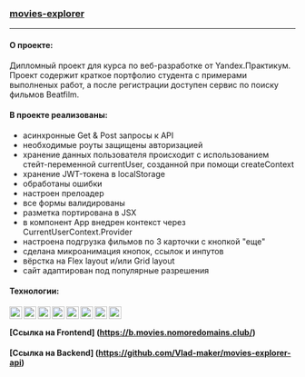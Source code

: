 ### [movies-explorer](https://b.movies.nomoredomains.club/)

***

#### О проекте:
Дипломный проект для курса по веб-разработке от Yandex.Практикум. 
Проект содержит краткое портфолио студента с примерами выполненых работ, а после регистрации доступен сервис по поиску фильмов Beatfilm.

#### В проекте реализованы:
- асинхронные Get & Post запросы к API
- необходимые роуты защищены авторизацией
- хранение данных пользователя происходит с использованием стейт-переменной currentUser, созданной при помощи createContext
- хранение JWT-токена в localStorage
- обработаны ошибки
- настроен прелоадер
- все формы валидированы
- разметка портирована в JSX
- в компонент App внедрен контекст через CurrentUserContext.Provider
- настроена подгрузка фильмов по 3 карточки с кнопкой "еще"
- сделана микроанимация кнопок, ссылок и инпутов
- вёрстка на Flex layout и/или Grid layout
- сайт адаптирован под популярные разрешения

#### Технологии:

<img align="left" width="22px" src="https://simpleicons.org/icons/html5.svg" />
<img align="left" width="22px" src="https://simpleicons.org/icons/css3.svg" />
<img align="left" width="22px" src="https://simpleicons.org/icons/javascript.svg" />
<img align="left" width="22px" src="https://simpleicons.org/icons/react.svg" />
<img align="left" width="22px" src="https://simpleicons.org/icons/mongodb.svg" />
<img align="left" width="22px" src="https://simpleicons.org/icons/nodedotjs.svg" />
<img align="left" width="22px" src="https://simpleicons.org/icons/nginx.svg" />
<img align="left" width="22px" src="https://simpleicons.org/icons/visualstudiocode.svg" />

</br>

#### [Ссылка на Frontend] (https://b.movies.nomoredomains.club/)
#### [Ссылка на Backend] (https://github.com/Vlad-maker/movies-explorer-api)
